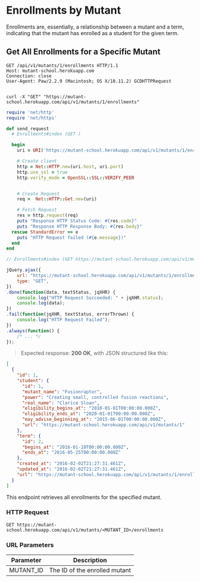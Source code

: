 # Enrollments by Mutant

<aside class="notice">Enrollments are, essentially, a relationship between a mutant and a term, indicating that the mutant has enrolled as a student for the given term.</aside>

## Get All Enrollments for a Specific Mutant

```http
GET /api/v1/mutants/1/enrollments HTTP/1.1
Host: mutant-school.herokuapp.com
Connection: close
User-Agent: Paw/2.2.9 (Macintosh; OS X/10.11.2) GCDHTTPRequest


```

```shell
curl -X "GET" "https://mutant-school.herokuapp.com/api/v1/mutants/1/enrollments"
```

```ruby
require 'net/http'
require 'net/https'

def send_request
  # Enrollments#index (GET )

  begin
    uri = URI('https://mutant-school.herokuapp.com/api/v1/mutants/1/enrollments')

    # Create client
    http = Net::HTTP.new(uri.host, uri.port)
    http.use_ssl = true
    http.verify_mode = OpenSSL::SSL::VERIFY_PEER


    # Create Request
    req =  Net::HTTP::Get.new(uri)

    # Fetch Request
    res = http.request(req)
    puts "Response HTTP Status Code: #{res.code}"
    puts "Response HTTP Response Body: #{res.body}"
  rescue StandardError => e
    puts "HTTP Request failed (#{e.message})"
  end
end
```

```javascript
// Enrollments#index (GET https://mutant-school.herokuapp.com/api/v1/mutants/1/enrollments)

jQuery.ajax({
    url: "https://mutant-school.herokuapp.com/api/v1/mutants/1/enrollments",
    type: "GET",
})
.done(function(data, textStatus, jqXHR) {
    console.log("HTTP Request Succeeded: " + jqXHR.status);
    console.log(data);
})
.fail(function(jqXHR, textStatus, errorThrown) {
    console.log("HTTP Request Failed");
})
.always(function() {
    /* ... */
});
```

> Expected response: **200 OK**, with JSON structured like this:

```json
[
  {
    "id": 1,
    "student": {
      "id": 1,
      "mutant_name": "Fusionraptor",
      "power": "Creating small, controlled fusion reactions",
      "real_name": "Clarice Sloan",
      "eligibility_begins_at": "2010-01-01T00:00:00.000Z",
      "eligibility_ends_at": "2020-01-01T00:00:00.000Z",
      "may_advise_beginning_at": "2015-06-01T00:00:00.000Z",
      "url": "https://mutant-school.herokuapp.com/api/v1/mutants/1"
    },
    "term": {
      "id": 2,
      "begins_at": "2016-01-10T00:00:00.000Z",
      "ends_at": "2016-05-25T00:00:00.000Z"
    },
    "created_at": "2016-02-02T21:27:31.461Z",
    "updated_at": "2016-02-02T21:27:31.461Z",
    "url": "https://mutant-school.herokuapp.com/api/v1/mutants/1/enrollments/1"
  }
]
```

This endpoint retrieves all enrollments for the specified mutant.

### HTTP Request

`GET https://mutant-school.herokuapp.com/api/v1/mutants/<MUTANT_ID>/enrollments`

### URL Parameters

Parameter | Description
--------- | -----------
MUTANT_ID | The ID of the enrolled mutant
